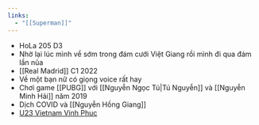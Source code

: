 ```yaml
---
links:
  - "[[Superman]]"
---
```

- HoLa 205 D3
- Nhờ lại lúc mình về sớm trong đám cưới Việt Giang rồi mình đi qua đám lần nũa
- [[Real Madrid]] C1 2022
- Về một bạn nữ có giọng voice rất hay
- Chơi game [[PUBG]] với [[Nguyễn Ngọc Tú|Tú Nguyễn]] và [[Nguyễn Minh Hải]] năm 2019
- Dịch COVID và [[Nguyễn Hồng Giang]]
- [U23 Vietnam Vinh Phuc](https://www.tiktok.com/@phanduy199x/video/7330645442604125447)